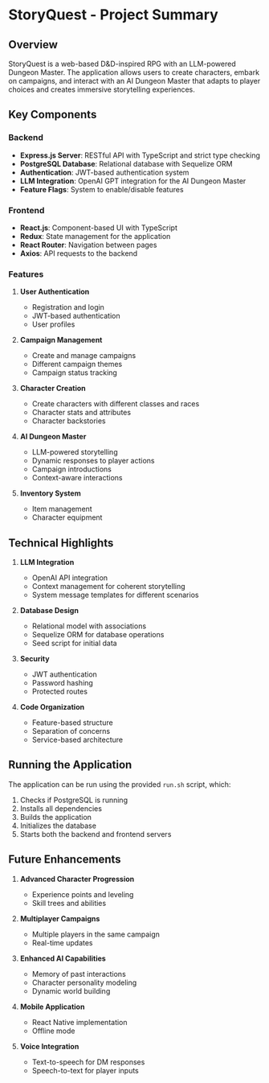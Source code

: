# StoryQuest - Project Summary

## Overview

StoryQuest is a web-based D&D-inspired RPG with an LLM-powered Dungeon Master. The application allows users to create characters, embark on campaigns, and interact with an AI Dungeon Master that adapts to player choices and creates immersive storytelling experiences.

## Key Components

### Backend

- **Express.js Server**: RESTful API with TypeScript and strict type checking
- **PostgreSQL Database**: Relational database with Sequelize ORM
- **Authentication**: JWT-based authentication system
- **LLM Integration**: OpenAI GPT integration for the AI Dungeon Master
- **Feature Flags**: System to enable/disable features

### Frontend

- **React.js**: Component-based UI with TypeScript
- **Redux**: State management for the application
- **React Router**: Navigation between pages
- **Axios**: API requests to the backend

### Features

1. **User Authentication**
   - Registration and login
   - JWT-based authentication
   - User profiles

2. **Campaign Management**
   - Create and manage campaigns
   - Different campaign themes
   - Campaign status tracking

3. **Character Creation**
   - Create characters with different classes and races
   - Character stats and attributes
   - Character backstories

4. **AI Dungeon Master**
   - LLM-powered storytelling
   - Dynamic responses to player actions
   - Campaign introductions
   - Context-aware interactions

5. **Inventory System**
   - Item management
   - Character equipment

## Technical Highlights

1. **LLM Integration**
   - OpenAI API integration
   - Context management for coherent storytelling
   - System message templates for different scenarios

2. **Database Design**
   - Relational model with associations
   - Sequelize ORM for database operations
   - Seed script for initial data

3. **Security**
   - JWT authentication
   - Password hashing
   - Protected routes

4. **Code Organization**
   - Feature-based structure
   - Separation of concerns
   - Service-based architecture

## Running the Application

The application can be run using the provided `run.sh` script, which:
1. Checks if PostgreSQL is running
2. Installs all dependencies
3. Builds the application
4. Initializes the database
5. Starts both the backend and frontend servers

## Future Enhancements

1. **Advanced Character Progression**
   - Experience points and leveling
   - Skill trees and abilities

2. **Multiplayer Campaigns**
   - Multiple players in the same campaign
   - Real-time updates

3. **Enhanced AI Capabilities**
   - Memory of past interactions
   - Character personality modeling
   - Dynamic world building

4. **Mobile Application**
   - React Native implementation
   - Offline mode

5. **Voice Integration**
   - Text-to-speech for DM responses
   - Speech-to-text for player inputs 